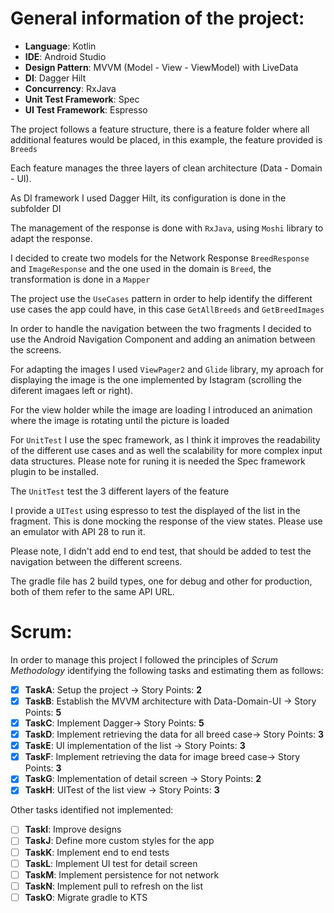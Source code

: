 # General information of the project:

- **Language**: Kotlin
- **IDE**: Android Studio
- **Design Pattern**: MVVM (Model - View - ViewModel) with LiveData
- **DI**: Dagger Hilt
- **Concurrency**:  RxJava
- **Unit Test Framework**: Spec
- **UI Test Framework**: Espresso

The project follows a feature structure, there is a feature folder where all additional features would be placed, in this example, the feature provided is `Breeds`

Each feature manages the three layers of clean architecture (Data - Domain - UI).

As DI framework I used Dagger Hilt, its configuration is done in the subfolder DI

The management of the response is done with `RxJava`, using `Moshi` library to adapt the response.

I decided to create two models for the Network Response `BreedResponse` and `ImageResponse` and the one used in the domain is `Breed`, the transformation is done in a  `Mapper`
  
The project use the `UseCases` pattern in order to help identify the different use cases the app could have, in this case `GetAllBreeds` and `GetBreedImages`

In order to handle the navigation between the two fragments I decided to use the Android Navigation Component and adding an animation between the screens.

For adapting the images I used `ViewPager2` and `Glide` library, my aproach for displaying the image is the one implemented by Istagram (scrolling the diferent imagaes left or right).

For the view holder while the image are loading I introduced an animation where the image is rotating until the picture is loaded

For `UnitTest` I use the spec framework, as I think it improves the readability of the different use cases and as well the scalability for more complex input data structures.
Please note for runing it is needed the Spec framework plugin to be installed.

The  `UnitTest` test the 3 different layers of the feature

I provide a `UITest` using espresso to test the displayed of the list in the fragment. This is done mocking the response of the view states. Please use an emulator with API 28 to run it.

Please note, I didn't add end to end test, that should be added to test the navigation between the different screens.

The gradle file has 2 build types, one for debug and other for production, both of them refer to the same API URL.

# Scrum:
In order to manage this project I followed the principles of _Scrum Methodology_ identifying the following tasks and estimating them as follows:

- [x] **TaskA**: Setup the project -> Story Points: **2**
- [x] **TaskB**: Establish the MVVM architecture with Data-Domain-UI -> Story Points: **5**
- [x]  **TaskC**: Implement Dagger-> Story Points: **5**
- [x] **TaskD**: Implement retrieving the data for all breed case-> Story Points: **3**
- [x] **TaskE**: UI implementation of the list -> Story Points: **3**
- [x]  **TaskF**: Implement retrieving the data for image breed case-> Story Points: **3**
- [x] **TaskG**: Implementation of detail screen -> Story Points: **2**
- [x] **TaskH**: UITest of the  list view -> Story Points: **3**

Other tasks identified not implemented:
- [ ] **TaskI**: Improve designs
- [ ] **TaskJ**: Define more custom styles for the app
- [ ] **TaskK**: Implement end to end tests
- [ ] **TaskL**: Implement UI test for detail screen
- [ ] **TaskM**: Implement persistence for not network
- [ ] **TaskN**: Implement pull to refresh  on the list
- [ ] **TaskO**: Migrate gradle to KTS
